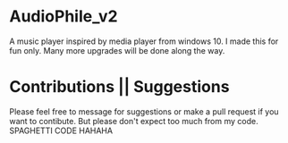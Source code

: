 
# AudioPhile_v2

A music player inspired by media player from windows 10. I made this for fun only. Many more upgrades will be done along the way.

# Contributions || Suggestions

Please feel free to message for suggestions or make a pull request if you want to contibute. But please don't expect too much from my code. SPAGHETTI CODE HAHAHA

